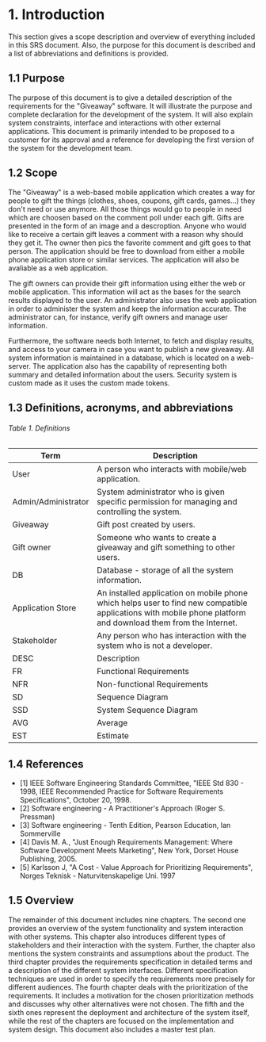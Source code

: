 # 1. Introduction

This section gives a scope description and overview of everything included in this SRS document. Also, the purpose for this document is described and a list of abbreviations and definitions is provided.

## 1.1 Purpose 

The purpose of this document is to give a detailed description of the requirements for the "Giveaway" software. It will illustrate the purpose and complete declaration for the development of the system. It will also explain system constraints, interface and interactions with other external applications. 
This document is primarily intended to be proposed to a customer for its approval and a reference for developing the first version of the system for the development team.

## 1.2 Scope

The "Giveaway" is a web-based mobile application which creates a way for people to gift the things (clothes, shoes, coupons, gift cards, games...) they don't need or use anymore. All those things would go to people in need which are choosen based on the comment poll under each gift. Gifts are presented in the form of an image and a descroption. Anyone who would like to receive a certain gift leaves a comment with a reason why should they get it. The owner then pics the favorite comment and gift goes to that person. The application should be free to download from either a mobile phone application store or similar services. The application will also be avaliable as a web application.

The gift owners can provide their gift information using either the web or mobile application. This information will act as the bases for the search results displayed to the user. An administrator also uses the web application in order to administer the system and keep the information accurate. The administrator can, for instance, verify gift owners and manage user information.

Furthermore, the software needs both Internet, to fetch and display results, and access to your camera in case you want to publish a new giveaway. All system information is maintained in a database, which is located on a web-server. The application also has the capability of representing both summary and detailed information about the users. Security system is custom made as it uses the custom made tokens.

## 1.3 Definitions, acronyms, and abbreviations
###### Table 1. Definitions

| Term                | Description                                                                                                                                                   |
|---------------------|---------------------------------------------------------------------------------------------------------------------------------------------------------------|
| User                | A person who interacts with mobile/web application.                                                                                                           |
| Admin/Administrator | System administrator who is given specific permission for managing and controlling the system.                                                                |
| Giveaway            | Gift post created by users.                                                                                                                                   |
| Gift owner          | Someone who wants to create a giveaway and gift something to other users.                                                                                     |
| DB                  | Database - storage of all the system information.                                                                                                             |
| Application Store   | An installed application on mobile phone which helps user to find new compatible applications with mobile phone platform and download them from the Internet. |
| Stakeholder         | Any person who has interaction with the system who is not a developer.                                                                                        |
| DESC                | Description                                                                                                                                                   |
| FR                  | Functional Requirements                                                                                                                                       |
| NFR                 | Non-functional Requirements                                                                                                                                   |
| SD                  | Sequence Diagram                                                                                                                                              |
| SSD                 | System Sequence Diagram                                                                                                                                       |
| AVG                 | Average                                                                                                                                                       |
| EST                 | Estimate                                                                                                                                                      |

## 1.4 References

- [1] IEEE Software Engineering Standards Committee, "IEEE Std 830 - 1998, IEEE Recommended Practice for Software Requirements Specifications", October 20, 1998.
- [2] Software engineering - A Practitioner's Approach (Roger S. Pressman) 
- [3] Software engineering - Tenth Edition, Pearson Education, Ian Sommerville
- [4] Davis M. A., "Just Enough Requirements Management: Where Software Development Meets Marketing", New York, Dorset House Publishing, 2005. 
- [5] Karlsson J, "A Cost - Value Approach for Prioritizing Requirements", Norges Teknisk - Naturvitenskapelige Uni. 1997

## 1.5 Overview

The remainder of this document includes nine chapters. The second one provides an overview of the system functionality and system interaction with other systems. This chapter also introduces different types of stakeholders and their interaction with the system. Further, the chapter also mentions the system constraints and
assumptions about the product. The third chapter provides the requirements specification in detailed terms and a description of
the different system interfaces. Different specification techniques are used in order to specify the requirements more precisely for different audiences.
The fourth chapter deals with the prioritization of the requirements. It includes a motivation for the chosen prioritization methods and discusses why other alternatives were not chosen. The fifth and the sixth ones represent the deployment and architecture of the system itself, while the rest of the chapters are focused on the implementation and system design. This document also includes a master test plan.